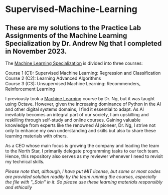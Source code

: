 # Supervised-Machine-Learning

## These are my solutions to the Practice Lab Assignments of the Machine Learning Specialization by Dr. Andrew Ng that I completed in November 2023.

The [Machine Learning Specialization](https://www.coursera.org/account/accomplishments/specialization/certificate/DXLGWH7YFGKH) is divided into three courses:  <br>

Course 1 (C1):  Supervised Machine Learning: Regression and Classification   <br>
Course 2 (C2): Learning Advanced Algorithms   
Course 3 (C3): Unsupervised Machine Learning: Recommenders, Reinforcement Learning 
   
I previously took a [Machine Learning](https://www.coursera.org/account/accomplishments/certificate/Q59MRA2HM5PL) course by Dr. Ng, but it was taught using Octave. However, given the increasing dominance of Python in the AI and other digital systems domains, I find it essential to adapt. As AI inevitably becomes an integral part of our society, I am upskilling and reskilling through self-study and online courses. Gaining valuable knowledge from experts like the renowned AI pioneer, Dr. Ng, I strive not only to enhance my own understanding and skills but also to share these learning materials with others.

As a CEO whose main focus is growing the company and leading the team to the North Star, I primarily delegate programming tasks to our tech team. Hence, this repository also serves as my reviewer whenever I need to revisit my technical skills.

*Please note that, although, I have put MIT license, but some or most codes are provided solution readily by the team running the courses, especially the file with "_Soln" in it. So please use these learning materials responsibly and ethically*
